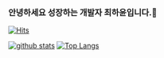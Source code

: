 ### 안녕하세요 성장하는 개발자 최하윤입니다.👋
[![Hits](https://hits.seeyoufarm.com/api/count/incr/badge.svg?url=https%3A%2F%2Fgithub.com%2FStella-HY-C)](https://hits.seeyoufarm.com)
<!--
**shinplest/shinplest** is a ✨ _special_ ✨ repository because its `README.md` (this file) appears on your GitHub profile.

Here are some ideas to get you started:

- 🔭 I’m currently working on ...
- 🌱 I’m currently learning ...
- 👯 I’m looking to collaborate on ...
- 🤔 I’m looking for help with ...
- 💬 Ask me about ...
- 📫 How to reach me: ...
- 😄 Pronouns: ...
- ⚡ Fun fact: ...
-->


[![github stats](https://github-readme-stats.vercel.app/api?username=Stella-HY-C&show_icons=true&hide_border=true)](https://github.com/Stella-HY-C)
[![Top Langs](https://github-readme-stats.vercel.app/api/top-langs/?username=Stella-HY-C&layout=compact)](https://github.com/Stella-HY-C)

<!-- 
<a href="" target="_blank"><img src="https://img.shields.io/badge/Android-3DDC84?style=flat&logo=Android&logoColor=white"/></a>
<a href="" target="_blank"><img src="https://img.shields.io/badge/JAVA-007396?style=flat&logo=Java&logoColor=white"/></a>
<a href="" target="_blank"><img src="https://img.shields.io/badge/Kotlin-0095D5?style=flat&logo=Kotlin&logoColor=white"/></a>
<a href="" target="_blank"><img src="https://img.shields.io/badge/Python-3776AB?style=flat&logo=Python&logoColor=white"/></a>

-->
